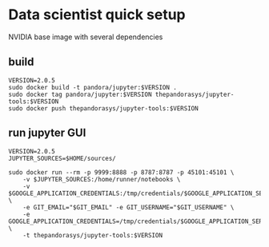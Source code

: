# Data scientist quick setup

NVIDIA base image with several dependencies

## build

```shell
VERSION=2.0.5
sudo docker build -t pandora/jupyter:$VERSION .
sudo docker tag pandora/jupyter:$VERSION thepandorasys/jupyter-tools:$VERSION
sudo docker push thepandorasys/jupyter-tools:$VERSION
```

## run jupyter GUI

```shell
VERSION=2.0.5
JUPYTER_SOURCES=$HOME/sources/
 
sudo docker run --rm -p 9999:8888 -p 8787:8787 -p 45101:45101 \
    -v $JUPYTER_SOURCES:/home/runner/notebooks \
    -v $GOOGLE_APPLICATION_CREDENTIALS:/tmp/credentials/$GOOGLE_APPLICATION_SERVICEFILE \
    -e GIT_EMAIL="$GIT_EMAIL" -e GIT_USERNAME="$GIT_USERNAME" \
    -e GOOGLE_APPLICATION_CREDENTIALS=/tmp/credentials/$GOOGLE_APPLICATION_SERVICEFILE \
    -t thepandorasys/jupyter-tools:$VERSION
```

```python

```
